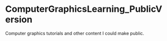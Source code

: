 # ComputerGraphicsLearning_PublicVersion
 Computer graphics tutorials and other content I could make public.
